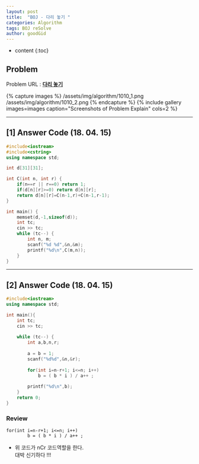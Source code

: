 ```yaml
---
layout: post
title:  "BOJ - 다리 놓기 "
categories: Algorithm
tags: BOJ reSolve
author: goodGid
---
```

* content
{:toc}


## Problem 
Problem URL : **[다리 놓기](https://www.acmicpc.net/problem/1010)**

{% capture images %}
    /assets/img/algorithm/1010_1.png
    /assets/img/algorithm/1010_2.png
{% endcapture %}
{% include gallery images=images caption="Screenshots of Problem Explain" cols=2 %}






---

## [1] Answer Code (18. 04. 15)


``` cpp
#include<iostream>
#include<cstring>
using namespace std;

int d[31][31];

int C(int n, int r) {
    if(n==r || r==0) return 1;
    if(d[n][r]>=0) return d[n][r];
    return d[n][r]=C(n-1,r)+C(n-1,r-1);
}

int main() {
    memset(d,-1,sizeof(d));
    int tc;
    cin >> tc;
    while (tc--) {
        int n, m;
        scanf("%d %d",&n,&m);
        printf("%d\n",C(m,n));
    }
}
```

---


## [2] Answer Code (18. 04. 15)

``` cpp
#include<iostream>
using namespace std;

int main(){
    int tc;
    cin >> tc;
    
    while (tc--) {
        int a,b,n,r;
        
        a = b = 1;
        scanf("%d%d",&n,&r);
        
        for(int i=n-r+1; i<=n; i++)
            b = ( b * i ) / a++ ;
        
        printf("%d\n",b);
    }
    return 0;
}
```

### Review

```
for(int i=n-r+1; i<=n; i++)
        b = ( b * i ) / a++ ;
```

* 위 코드가 nCr 코드역할을 한다. <br> 대박 신기하다 !!!

